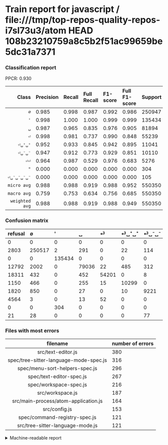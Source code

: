 # Train report for javascript / file:///tmp/top-repos-quality-repos-i7sl73u3/atom HEAD 108b23210759a8c5b2f51ac99659be5dc31a7371

### Classification report

PPCR: 0.930

| Class | Precision | Recall | Full Recall | F1-score | Full F1-score | Support | Full Support | PPCR |
|------:|:----------|:-------|:------------|:---------|:---------|:--------|:-------------|:-----|
| `∅` | 0.985| 0.998| 0.987| 0.992| 0.986| 250947| 253750| 0.989 |
| `'` | 0.998| 1.000| 1.000| 0.999| 0.999| 135434| 135434| 1.000 |
| `␣` | 0.987| 0.965| 0.835| 0.976| 0.905| 81894| 94686| 0.865 |
| `⏎` | 0.998| 0.981| 0.737| 0.990| 0.848| 55239| 73550| 0.751 |
| `⏎␣⁺␣⁺` | 0.952| 0.933| 0.845| 0.942| 0.895| 11041| 12191| 0.906 |
| `⏎␣⁻␣⁻` | 0.947| 0.912| 0.773| 0.929| 0.851| 10110| 11930| 0.847 |
| `⏎⏎` | 0.964| 0.987| 0.529| 0.976| 0.683| 5276| 9840| 0.536 |
| `"` | 0.000| 0.000| 0.000| 0.000| 0.000| 304| 304| 1.000 |
| `⏎␣⁻␣⁻␣⁻␣⁻` | 0.000| 0.000| 0.000| 0.000| 0.000| 105| 126| 0.833 |
| `micro avg` | 0.988| 0.988| 0.919| 0.988| 0.952| 550350| 591811| 0.930 |
| `macro avg` | 0.759| 0.753| 0.634| 0.756| 0.685| 550350| 591811| 0.930 |
| `weighted avg` | 0.988| 0.988| 0.919| 0.988| 0.949| 550350| 591811| 0.930 |

### Confusion matrix

|refusal|  ∅| '| ␣| ⏎| ⏎␣⁺␣⁺| ⏎␣⁻␣⁻| ⏎⏎| "| ⏎␣⁻␣⁻␣⁻␣⁻| 
|:---|:---|:---|:---|:---|:---|:---|:---|:---|:---|
|0 |0 |0 |0 |0 |0 |0 |0 |0 |0 |
|2803 |250517 |2 |291 |0 |22 |114 |1 |0 |0 |
|0 |0 |135434 |0 |0 |0 |0 |0 |0 |0 |
|12792 |2002 |0 |79036 |22 |485 |312 |37 |0 |0 |
|18311 |432 |0 |452 |54201 |0 |8 |146 |0 |0 |
|1150 |466 |0 |255 |15 |10299 |0 |6 |0 |0 |
|1820 |850 |0 |27 |0 |10 |9221 |2 |0 |0 |
|4564 |3 |0 |13 |52 |0 |0 |5208 |0 |0 |
|0 |0 |304 |0 |0 |0 |0 |0 |0 |0 |
|21 |28 |0 |0 |0 |0 |77 |0 |0 |0 |

### Files with most errors

| filename | number of errors|
|:----:|:-----|
| src/text-editor.js | 380 |
| spec/tree-sitter-language-mode-spec.js | 316 |
| spec/menu-sort-helpers-spec.js | 296 |
| spec/text-editor-spec.js | 267 |
| spec/workspace-spec.js | 216 |
| src/workspace.js | 187 |
| src/main-process/atom-application.js | 164 |
| src/config.js | 153 |
| spec/command-registry-spec.js | 121 |
| src/tree-sitter-language-mode.js | 121 |

<details>
    <summary>Machine-readable report</summary>
```json
{
  "cl_report": {"\"": {"f1-score": 0.0, "precision": 0.0, "recall": 0.0, "support": 304}, "\u0027": {"f1-score": 0.9988715732334221, "precision": 0.9977456902902608, "recall": 1.0, "support": 135434}, "macro avg": {"f1-score": 0.7559645087422714, "precision": 0.7591569610570285, "recall": 0.7529523664740375, "support": 550350}, "micro avg": {"f1-score": 0.9883092577450713, "precision": 0.9883092577450713, "recall": 0.9883092577450713, "support": 550350}, "weighted avg": {"f1-score": 0.9878814572115456, "precision": 0.9875645891247538, "recall": 0.9883092577450713, "support": 550350}, "\u2205": {"f1-score": 0.9916654296430445, "precision": 0.9851316172364706, "recall": 0.9982864907729521, "support": 250947}, "\u23ce": {"f1-score": 0.9897104876334121, "precision": 0.9983606557377049, "recall": 0.9812089284744474, "support": 55239}, "\u23ce\u23ce": {"f1-score": 0.9756463094792056, "precision": 0.9644444444444444, "recall": 0.9871114480667172, "support": 5276}, "\u23ce\u2423\u207a\u2423\u207a": {"f1-score": 0.9423983163288648, "precision": 0.9522004437869822, "recall": 0.9327959423965221, "support": 11041}, "\u23ce\u2423\u207b\u2423\u207b": {"f1-score": 0.9294425965124483, "precision": 0.9474928072338676, "recall": 0.9120672601384767, "support": 10110}, "\u23ce\u2423\u207b\u2423\u207b\u2423\u207b\u2423\u207b": {"f1-score": 0.0, "precision": 0.0, "recall": 0.0, "support": 105}, "\u2423": {"f1-score": 0.9759458658500445, "precision": 0.9870369907835252, "recall": 0.9651012284172222, "support": 81894}},
  "cl_report_full": {"\"": {"f1-score": 0.0, "precision": 0.0, "recall": 0.0, "support": 304}, "\u0027": {"f1-score": 0.9988715732334221, "precision": 0.9977456902902608, "recall": 1.0, "support": 135434}, "macro avg": {"f1-score": 0.6852928109134032, "precision": 0.7591569610570285, "recall": 0.633988940189387, "support": 591811}, "micro avg": {"f1-score": 0.9524331508430073, "precision": 0.9883092577450713, "recall": 0.9190704464770003, "support": 591811}, "weighted avg": {"f1-score": 0.9485046814137857, "precision": 0.987470402823204, "recall": 0.9190704464770003, "support": 591811}, "\u2205": {"f1-score": 0.9861942178691778, "precision": 0.9851316172364706, "recall": 0.9872591133004927, "support": 253750}, "\u23ce": {"f1-score": 0.847950563204005, "precision": 0.9983606557377049, "recall": 0.7369272603670972, "support": 73550}, "\u23ce\u23ce": {"f1-score": 0.6834645669291339, "precision": 0.9644444444444444, "recall": 0.5292682926829269, "support": 9840}, "\u23ce\u2423\u207a\u2423\u207a": {"f1-score": 0.8952927369930891, "precision": 0.9522004437869822, "recall": 0.844803543597736, "support": 12191}, "\u23ce\u2423\u207b\u2423\u207b": {"f1-score": 0.8513525990213276, "precision": 0.9474928072338676, "recall": 0.7729253981559094, "support": 11930}, "\u23ce\u2423\u207b\u2423\u207b\u2423\u207b\u2423\u207b": {"f1-score": 0.0, "precision": 0.0, "recall": 0.0, "support": 126}, "\u2423": {"f1-score": 0.9045090409704738, "precision": 0.9870369907835252, "recall": 0.8347168536003211, "support": 94686}},
  "ppcr": 0.9299421605884312
}
```
</details>
